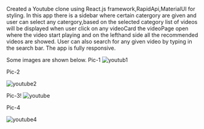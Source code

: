 Created a Youtube clone using React.js framework,RapidApi,MaterialUI for styling.
In this app there is a sidebar where certain catergory are given and user can select any catergory,based on the selected category list of videos will be displayed when user click on any videoCard the videoPage open where the video start playing and on the lefthand side all the recommended videos are showed.
User can also search for any given video by typing in the search bar.
The app is fully responsive.

Some images are shown below.
Pic-1
![youtub1](https://user-images.githubusercontent.com/60089398/203306591-e41e48be-e086-4233-ba6d-a8b9fada90a4.JPG)


Pic-2



![youtube2](https://user-images.githubusercontent.com/60089398/203306621-9c42246d-29c1-4928-8130-8d699c3d6872.JPG)


Pic-3!
![youtube](https://user-images.githubusercontent.com/60089398/203308027-35f1e571-5b08-4801-85cb-8e16b9ec6779.JPG)



Pic-4

![youtube4](https://user-images.githubusercontent.com/60089398/203308153-dc1566b7-e66b-4f11-8b3b-97c80708916f.JPG)



